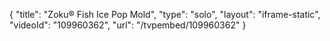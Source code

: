 {
    "title": "Zoku&reg; Fish Ice Pop Mold",
    "type": "solo",
    "layout": "iframe-static",
    "videoId": "109960362",
    "url": "\/tvpembed\/109960362"
}